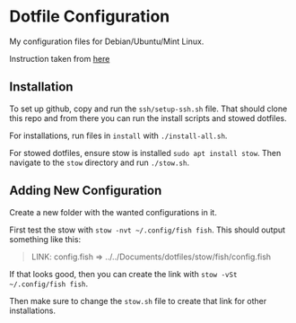 # Dotfile Configuration

My configuration files for Debian/Ubuntu/Mint Linux.

Instruction taken from [here](https://gruby.medium.com/dotfile-how-to-manage-and-sync-with-git-gnu-stow-6beada1529ea)

## Installation

To set up github, copy and run the `ssh/setup-ssh.sh` file. That should clone this repo and from there you can run the install scripts and stowed dotfiles. 

For installations, run files in `install` with `./install-all.sh`. 

For stowed dotfiles, ensure stow is installed `sudo apt install stow`. 
Then navigate to the `stow` directory and run `./stow.sh`. 

## Adding New Configuration

Create a new folder with the wanted configurations in it. 

First test the stow with `stow -nvt ~/.config/fish fish`. This should output something like this: 

> LINK: config.fish => ../../Documents/dotfiles/stow/fish/config.fish

If that looks good, then you can create the link with `stow -vSt ~/.config/fish fish`. 

Then make sure to change the `stow.sh` file to create that link for other installations. 
